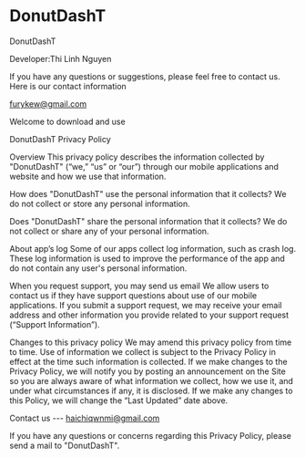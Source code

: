 # DonutDashT
DonutDashT



Developer:Thi Linh Nguyen

If you have any questions or suggestions, please feel free to contact us. Here is our contact information 

furykew@gmail.com

Welcome to download and use



DonutDashT Privacy Policy

Overview
This privacy policy describes the information collected by "DonutDashT" (“we,” “us” or “our”) through our mobile applications and website and how we use that information.


How does "DonutDashT" use the personal information that it collects?
We do not collect or store any personal information.


Does "DonutDashT" share the personal information that it collects?
We do not collect or share any of your personal information.


About app’s log
Some of our apps collect log information, such as crash log. These log information is used to improve the performance of the app and do not contain any user's personal information.

When you request support, you may send us email
We allow users to contact us if they have support questions about use of our mobile applications. If you submit a support request, we may receive your email address and other information you provide related to your support request (“Support Information”).


Changes to this privacy policy
We may amend this privacy policy from time to time. Use of information we collect is subject to the Privacy Policy in effect at the time such information is collected. If we make changes to the Privacy Policy, we will notify you by posting an announcement on the Site so you are always aware of what information we collect, how we use it, and under what circumstances if any, it is disclosed. If we make any changes to this Policy, we will change the “Last Updated” date above.


Contact us ---  haichiqwnmi@gmail.com


If you have any questions or concerns regarding this Privacy Policy, please send a mail to "DonutDashT".
